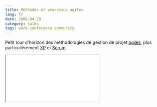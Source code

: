 ```yaml
---
title: Méthodes et processus agiles
lang: fr
date: 2008-04-20
category: talks
tags: work conference community
---
```


Petit tour d’horizon des méthodologies de gestion de projet [agiles](http://agilemanifesto.org/), plus particulièrement [XP](http://fr.wikipedia.org/wiki/Extreme_programming) et [Scrum](http://fr.wikipedia.org/wiki/Scrum_%28m%C3%A9thode%29).

<iframe src="//www.slideshare.net/slideshow/embed_code/669729" class="slideshare">
    <p><a href="http://www.slideshare.net/nperriault/mthodologies-de-dveloppement-agiles-presentation">Méthodes et processus agiles</a></p>
</iframe>
